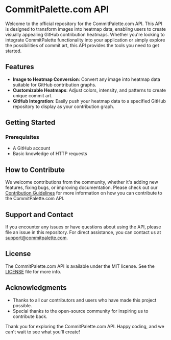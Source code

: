 # CommitPalette.com API

Welcome to the official repository for the CommitPalette.com API. This API is designed to transform images into heatmap data, enabling users to create visually appealing GitHub contribution heatmaps. Whether you're looking to integrate CommitPalette functionality into your application or simply explore the possibilities of commit art, this API provides the tools you need to get started.

## Features

- **Image to Heatmap Conversion**: Convert any image into heatmap data suitable for GitHub contribution graphs.
- **Customizable Heatmaps**: Adjust colors, intensity, and patterns to create unique commit art.
- **GitHub Integration**: Easily push your heatmap data to a specified GitHub repository to display as your contribution graph.

## Getting Started

### Prerequisites

- A GitHub account
- Basic knowledge of HTTP requests

## How to Contribute

We welcome contributions from the community, whether it's adding new features, fixing bugs, or improving documentation. Please check out our [Contribution Guidelines](CONTRIBUTING.md) for more information on how you can contribute to the CommitPalette.com API.

## Support and Contact

If you encounter any issues or have questions about using the API, please file an issue in this repository. For direct assistance, you can contact us at [support@commitpalette.com](mailto:support@commitpalette.com).

## License

The CommitPalette.com API is available under the MIT license. See the [LICENSE](LICENSE.md) file for more info.

## Acknowledgments

- Thanks to all our contributors and users who have made this project possible.
- Special thanks to the open-source community for inspiring us to contribute back.

Thank you for exploring the CommitPalette.com API. Happy coding, and we can't wait to see what you'll create!
